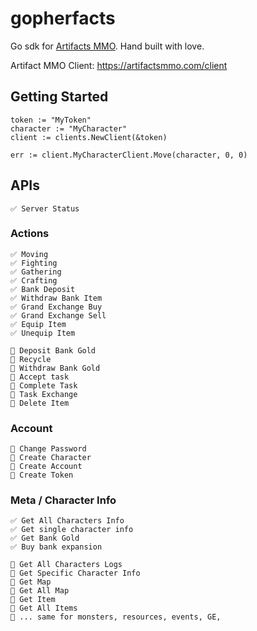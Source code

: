 gopherfacts
===

Go sdk for [Artifacts MMO](https://artifactsmmo.com). Hand built with love.

Artifact MMO Client: https://artifactsmmo.com/client

## Getting Started

```
token := "MyToken"
character := "MyCharacter"
client := clients.NewClient(&token)

err := client.MyCharacterClient.Move(character, 0, 0)
```


## APIs 

```
✅ Server Status
```

### Actions

```
✅ Moving
✅ Fighting
✅ Gathering
✅ Crafting
✅ Bank Deposit
✅ Withdraw Bank Item
✅ Grand Exchange Buy
✅ Grand Exchange Sell
✅ Equip Item
✅ Unequip Item

🚧 Deposit Bank Gold
🚧 Recycle
🚧 Withdraw Bank Gold
🚧 Accept task
🚧 Complete Task
🚧 Task Exchange
🚧 Delete Item
```

### Account

```
🚧 Change Password
🚧 Create Character
🚧 Create Account
🚧 Create Token
```

### Meta / Character Info

```
✅ Get All Characters Info
✅ Get single character info
✅ Get Bank Gold
✅ Buy bank expansion

🚧 Get All Characters Logs
🚧 Get Specific Character Info
🚧 Get Map
🚧 Get All Map
🚧 Get Item
🚧 Get All Items
🚧 ... same for monsters, resources, events, GE, 
```